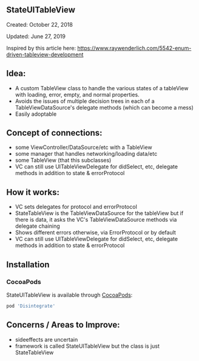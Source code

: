 
## StateUITableView

Created: October 22, 2018

Updated: June 27, 2019

Inspired by this article here:
https://www.raywenderlich.com/5542-enum-driven-tableview-development


## Idea:
-   A custom TableView class to handle the various states of a tableView with loading,
    error, empty, and normal properties.
-   Avoids the issues of multiple decision trees in each of a TableViewDataSource's
    delegate methods (which can become a mess)
-   Easily adoptable


## Concept of connections:
-   some ViewController/DataSource/etc with a TableView
-   some manager that handles networking/loading data/etc
-   some TableView (that this subclasses)
-   VC can still use UITableViewDelegate for didSelect, etc, delegate methods in addition to state & errorProtocol


## How it works:
-   VC sets delegates for protocol and errorProtocol
-   StateTableView is the TableViewDataSource for the tableView but if there is data,
    it asks the VC's TableViewDataSource methods via delegate chaining
-   Shows different errors otherwise, via ErrorProtocol or by default
-   VC can still use UITableViewDelegate for didSelect, etc, delegate methods in addition to state & errorProtocol


## Installation

### CocoaPods

StateUITableView is available through [CocoaPods](https://cocoapods.org):

```ruby
pod 'Disintegrate'
```


## Concerns / Areas to Improve:
-   sideeffects are uncertain
-   framework is called StateUITableView but the class is just StateTableView
